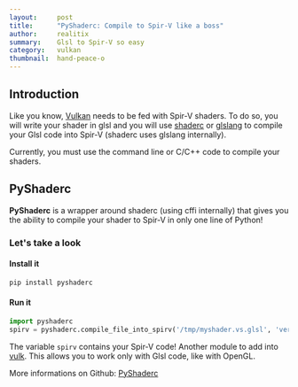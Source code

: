 ```yaml
---
layout:     post
title:      "PyShaderc: Compile to Spir-V like a boss"
author:     realitix
summary:    Glsl to Spir-V so easy
category:   vulkan
thumbnail:  hand-peace-o
---
```


## Introduction

Like you know, [Vulkan](https://www.khronos.org/vulkan/) needs to be fed with Spir-V shaders. To do so, you will write your shader in glsl and you will use [shaderc](https://github.com/google/shaderc) or [glslang](https://github.com/KhronosGroup/glslang) to compile your Glsl code into Spir-V (shaderc uses glslang internally).

Currently, you must use the command line or C/C++ code to compile your shaders.

## PyShaderc

**PyShaderc** is a wrapper around shaderc (using cffi internally) that gives you the ability to compile your shader to Spir-V in only one line of Python!

### Let's take a look

#### Install it

```python
pip install pyshaderc
```

#### Run it

```python
import pyshaderc
spirv = pyshaderc.compile_file_into_spirv('/tmp/myshader.vs.glsl', 'vert')
```

The variable `spirv` contains your Spir-V code! Another module to add into [vulk](https://github.com/realitix/vulk). This allows you to work only with Glsl code, like with OpenGL.

More informations on Github: [PyShaderc](https://github.com/realitix/pyshaderc)
